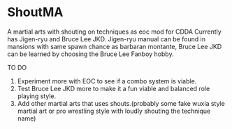 # ShoutMA
A martial arts with shouting on techniques as eoc mod for CDDA
Currently has Jigen-ryu and Bruce Lee JKD.
Jigen-ryu manual can be found in mansions with same spawn chance as barbaran montante, Bruce Lee JKD can be learned by choosing the Bruce Lee Fanboy hobby.

TO DO
1. Experiment more with EOC to see if a combo system is viable.
2. Test Bruce Lee JKD more to make it a fun viable and balanced role playing style.
3. Add other martial arts that uses shouts.(probably some fake wuxia style martial art or pro wrestling style with loudly shouting the technique name)
